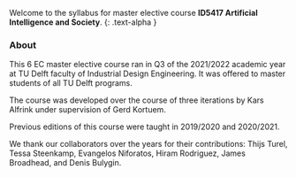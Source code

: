Welcome to the syllabus for master elective course **ID5417 Artificial Intelligence and Society**.
{: .text-alpha }

### About
This 6 EC master elective course ran in Q3 of the 2021/2022 academic year at TU Delft faculty of Industrial Design Engineering. It was offered to master students of all TU Delft programs.

The course was developed over the course of three iterations by Kars Alfrink under supervision of Gerd Kortuem.

Previous editions of this course were taught in 2019/2020 and 2020/2021.

We thank our collaborators over the years for their contributions: Thijs Turel, Tessa Steenkamp, Evangelos Niforatos, Hiram Rodriguez, James Broadhead, and Denis Bulygin.